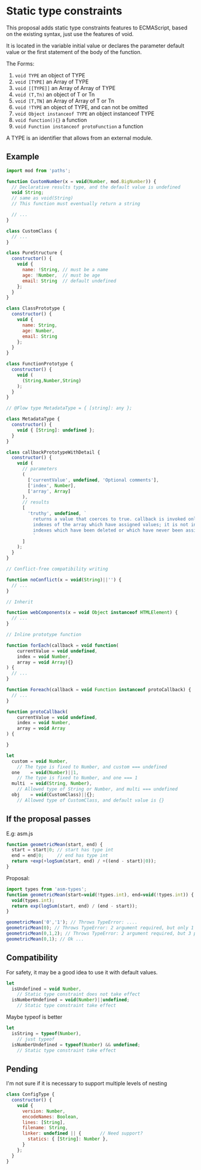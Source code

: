 # Static type constraints

This proposal adds static type constraints features to ECMAScript,
based on the existing syntax, just use the features of void.

It is located in the variable initial value or declares the parameter default value
or the first statement of the body of the function.

The Forms:

1. `void TYPE` an object of TYPE
1. `void [TYPE]` an Array of TYPE
1. `void [[TYPE]]` an Array of Array of TYPE
1. `void (T,Tn)` an object of T or Tn
1. `void [T,TN]` an Array of Array of T or Tn
1. `void !TYPE` an object of TYPE, and can not be omitted
1. `void Object instanceof TYPE` an object instanceof TYPE
1. `void function(){}` a function
1. `void Function instanceof protoFunction` a function

A TYPE is an identifier that allows from an external module.

## Example

```js
import mod from 'paths';

function CustomNumber(x = void(Number, mod.BigNumber)) {
  // Declarative results type, and the default value is undefined
  void String;
  // same as void(String)
  // This function must eventually return a string

  // ...
}

class CustomClass {
  // ...
}

class PureStructure {
  constructor() {
    void {
      name: !String, // must be a name
      age: !Number,  // must be age
      email: String  // default undefined
    };
  }
}

class ClassPrototype {
  constructor() {
    void {
      name: String,
      age: Number,
      email: String
    };
  }
}

class FunctionPrototype {
  constructor() {
    void (
      (String,Number,String)
    );
  }
}

// @Flow type MetadataType = { [string]: any };

class MetadataType {
  constructor() {
    void { [String]: undefined };
  }
}

class callbackPrototypeWithDetail {
  constructor() {
    void (
      // parameters
      (
        ['currentValue', undefined, 'Optional comments'],
        ['index', Number],
        ['array', Array]
      ),
      // results
      [
        'truthy', undefined, `
          returns a value that coerces to true. callback is invoked only for
          indexes of the array which have assigned values; it is not invoked for
          indexes which have been deleted or which have never been assigned values
          `
      ]
    );
  }
}

// Conflict-free compatibility writing

function noConflict(x = void(String)||'') {
  // ...
}

// Inherit

function webComponents(x = void Object instanceof HTMLElement) {
  // ...
}

// Inline prototype function

function forEach(callback = void function(
    currentValue = void undefined,
    index = void Number,
    array = void Array){}
) {
  // ...
}

function Foreach(callback = void Function instanceof protoCallback) {
  // ...
}

function protoCallback(
    currentValue = void undefined,
    index = void Number,
    array = void Array
) {

}

let
  custom = void Number,
    // The type is fixed to Number, and custom === undefined
  one    = void(Number)||1,
    // The type is fixed to Number, and one === 1
  multi  = void(String, Number),
    // Allowed type of String or Number, and multi === undefined
  obj    = void(CustomClass)||{};
    // Allowed type of CustomClass, and default value is {}
```

## If the proposal passes

E.g: asm.js

```js
function geometricMean(start, end) {
  start = start|0; // start has type int
  end = end|0;     // end has type int
  return +exp(+logSum(start, end) / +((end - start)|0));
}
```

Proposal:

```js
import types from 'asm-types';
function geometricMean(start=void(!types.int), end=void(!types.int)) {
  void(types.int);
  return exp(logSum(start, end) / (end - start));
}

geometricMean('0','1'); // Throws TypeError: ....
geometricMean(0); // Throws TypeError: 2 argument required, but only 1 present.
geometricMean(0,1,2); // Throws TypeError: 2 argument required, but 3 present.
geometricMean(0,1); // Ok ...
```

## Compatibility

For safety, it may be a good idea to use it with default values.

```js
let
  isUndefined = void Number,
    // Static type constraint does not take effect
  isNumberUndefined = void(Number)||undefined;
    // Static type constraint take effect

```

Maybe typeof is better

```js
let
  isString = typeof(Number),
    // just typeof
  isNumberUndefined = typeof(Number) && undefined;
    // Static type constraint take effect

```

## Pending

I'm not sure if it is necessary to support multiple levels of nesting

```js
class ConfigType {
  constructor() {
    void {
      version: Number,
      encodeNames: Boolean,
      lines: [String],
      filename: String,
      linker: undefined || {       // Need support?
        statics: { [String]: Number },
      }
    };
  }
}
```
